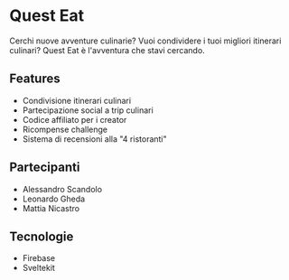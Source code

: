 # Quest Eat

Cerchi nuove avventure culinarie? Vuoi condividere i tuoi migliori itinerari culinari? Quest Eat è l'avventura che stavi cercando.

## Features

- Condivisione itinerari culinari
- Partecipazione social a trip culinari
- Codice affiliato per i creator
- Ricompense challenge
- Sistema di recensioni alla "4 ristoranti"

## Partecipanti

- Alessandro Scandolo
- Leonardo Gheda
- Mattia Nicastro

## Tecnologie

- Firebase
- Sveltekit
